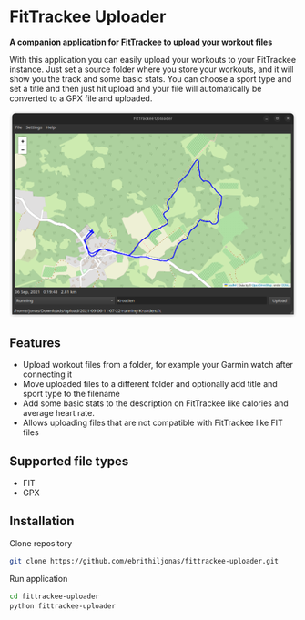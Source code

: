 # FitTrackee Uploader

**A companion application for [FitTrackee](https://samr1.github.io/FitTrackee/) to upload your workout files**

With this application you can easily upload your workouts to your FitTrackee instance. Just set a source folder where you store your workouts, and it will show you the track and some basic stats. You can choose a sport type and set a title and then just hit upload and your file will automatically be converted to a GPX file and uploaded.

![](images/main_window.png)

## Features

- Upload workout files from a folder, for example your Garmin watch after connecting it
- Move uploaded files to a different folder and optionally add title and sport type to the filename
- Add some basic stats to the description on FitTrackee like calories and average heart rate.
- Allows uploading files that are not compatible with FitTrackee like FIT files

## Supported file types

- FIT
- GPX

## Installation

Clone repository

```sh
git clone https://github.com/ebrithiljonas/fittrackee-uploader.git
```

Run application
```sh
cd fittrackee-uploader
python fittrackee-uploader
```